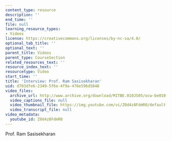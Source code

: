 ```yaml
---
content_type: resource
description: ''
end_time: ''
file: null
learning_resource_types:
- Videos
license: https://creativecommons.org/licenses/by-nc-sa/4.0/
optional_tab_title: ''
optional_text: ''
parent_title: Videos
parent_type: CourseSection
related_resources_text: ''
resource_index_text: ''
resourcetype: Video
start_time: ''
title: 'Interview: Prof. Ram Sasisekharan'
uid: d703dfe6-2349-5f6e-4f9a-476e596d5848
video_files:
  archive_url: http://www.archive.org/download/MITBE.010JS05/ocw-be010-Sasisekharan-220k.mp4
  video_captions_file: null
  video_thumbnail_file: https://img.youtube.com/vi/Z0d4z8FdmR0/default.jpg
  video_transcript_file: null
video_metadata:
  youtube_id: Z0d4z8FdmR0
---
```


Prof. Ram Sasisekharan

